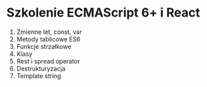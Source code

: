 # Szkolenie ECMAScript 6+ i React

1. Zmienne let, const, var
2. Metody tablicowe ES6
3. Funkcje strzałkowe
4. Klasy
5. Rest i spread operator
6. Destrukturyzacja
7. Template string


